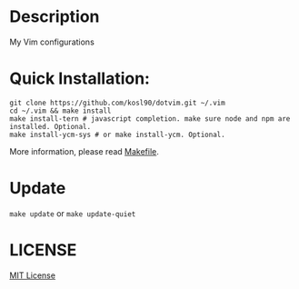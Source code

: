 # Description
My Vim configurations

# Quick Installation:
    git clone https://github.com/kosl90/dotvim.git ~/.vim
    cd ~/.vim && make install
    make install-tern # javascript completion. make sure node and npm are installed. Optional.
    make install-ycm-sys # or make install-ycm. Optional.

More information, please read [Makefile](makefile).

[makefile]: https://github.com/kosl90/dotvim/blob/master/Makefile

# Update
`make update` or `make update-quiet`

# LICENSE
[MIT License](http://opensource.org/licenses/MIT)
